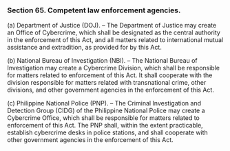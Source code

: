 ### Section 65. Competent law enforcement agencies.

(a) Department of Justice (DOJ). – The Department of Justice may create an Office of Cybercrime, which shall be designated as the central authority in the
enforcement of this Act, and all matters related to international mutual assistance and extradition, as provided for by this Act.

(b) National Bureau of Investigation (NBI). – The National Bureau of Investigation may create a Cybercrime Division, which shall be responsible for
matters related to enforcement of this Act. It shall cooperate with the division responsible for matters related with transnational crime, other divisions,
and other government agencies in the enforcement of this Act.

(c) Philippine National Police (PNP). – The Criminal Investigation and Detection Group (CIDG) of the Philippine National Police may create a Cybercrime Office,
which shall be responsible for matters related to enforcement of this Act. The PNP shall, within the extent practicable, establish cybercrime desks in police
stations, and shall cooperate with other government agencies in the enforcement of this Act.

